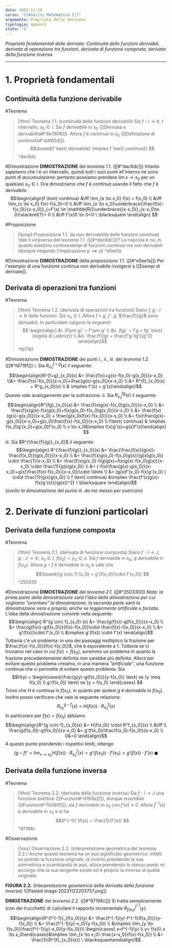 ```yaml
---
data: 2023-11-20
corso: "[[Analisi Matematica I]]"
argomento: Proprietà delle derivate
tipologia: appunti
stato: "1"
---
```

*Proprietà fondamentali delle derivate: Continuità delle funzioni derivabili, derivata di operazione tra funzioni, derivata di funzione composta, derivata della funzione inversa.*
- - -
# 1. Proprietà fondamentali
## Continuità della funzione derivabile
#Teorema 
> [!thm] Teorema 1.1. (continuità delle funzioni derivabili)
> Sia $f: I \longrightarrow \mathbb{R}$, $I$ intervallo, $x_0 \in I$. 
> Sia $f$ *derivabile* in $x_0$ ([[Derivata e derivabilità#^6e7606]]).
> Allora $f$ è *continua* in $x_0$ ([[Definizione di continuità#^ddf65d]]). 
> $$\boxed{f \text{ derivabile} \implies f \text{ continua}} $$
^dac6dc

#Dimostrazione 
**DIMOSTRAZIONE** del *teorema 1.1.* ([[#^dac6dc]])
Intanto sappiamo che $I$ è un intervallo, quindi *tutti* i suoi punti all'interno ne sono *punti di accumulazione*: pertanto possiamo prendere $\lim x \to x_0$ per un qualsiasi $x_0 \in I$.
Ora dimostriamo che $f$ è *continua* usando il fatto che $f$ è *derivabile*:
$$\begin{align}f \text{ continua} &\iff \lim_{x \to x_0} f(x) = f(x_0) \\ &\iff \lim_{x \to x_0} f(x)-f(x_0)=0 \\ &\iff \lim_{x \to x_0}\underbrace{\frac{f(x)-f(x_0)}{x-x_0}}_{=f'(x) \in \mathbb{R}}\underbrace{(x-x_0)}_{x-x_0\to 0}\stackrel{?}= 0 \\ &\iff f'(x)0 \to 0=0 \ \blacksquare \end{align} $$

#Proposizione 
> [!prop] Proposizione 1.1. (la non derivabilità delle funzioni continue)
> Vale il viceversa del *teorema 1.1.* ([[#^dac6dc]])? La risposta è *no*, in quanto esistono controesempi di funzioni *continue* ma non derivabili (dunque negando l'implicazione $p \implies q$)
^e5ee1a

#Dimostrazione 
**DIMOSTRAZIONE** della *proposizione 1.1.* ([[#^e5ee1a]])
Per l'esempio di una funzione continua non derivabile rivolgersi a [[Esempi di derivate]].
## Derivata di operazioni tra funzioni
#Teorema 
> [!thm] Teorema 1.2. (derivata di operazioni tra funzioni)
> Siano $f, g: I \longrightarrow \mathbb{R}$ delle funzioni.
> Sia $x_0 \in I$.
> Allora $f \pm g$, $f \cdot g$, $\frac{f}{g}$ sono *derivabili*. 
> In particolare valgono le seguenti:
> $$ \begin{align} &i. (f\pm g)' = f'\pm g' \\ &ii. (fg)' = f'g + fg' \text{ (regola di Leibniz)} \\ &iii. \frac{f}{g} = \frac{f'g-fg'}{g^2} \end{align}$$
^fd716f

#Dimostrazione 
**DIMOSTRAZIONE** dei punti *i.*, *ii.*, *iii.* del *teorema 1.2.* ([[#^fd716f]])
i. Sia $R^{f+g}_{x_0}(x)$ il seguente:
$$\begin{align}R^{f+g}_{x_0}(x) &= \frac{f(x)+g(x)-f(x_0)-g(x_0)}{x-x_0} \\&= \frac{f(x)-f(x_0)}{x-x_0}+\frac{g(x)-g(x_0)}{x-x_0} \\ &= R^{f}_{x_0}(x) + R^g_{x_0}(x) \\ & \implies f'(x) + g'(x)\end{align}$$
Questo vale analogamente per la sottrazione.
ii. Sia $R^{fg}_{x_0}(x)$ il seguente:
$$\begin{align}R^{fg}_{x_0}(x) &= \frac{f(x)g(x)-f(x_0)g(x_0)}{x-x_0} \\ &= \frac{f(x)g(x)-f(x)g(x_0)+f(x)g(x_0)-f(x_0)g(x_0)}{x-x_0} \\ &= \frac{f(x)(g(x)-g(x_0))}{x-x_0} + \frac{g(x_0)(f(x)-f(x_0))}{x-x_0} \\ &= f(x)\frac{g(x)-g(x_0)}{x-x_0}+g(x_0)\frac{f(x)-f(x_0)}{x-x_0} \\ f\text{ continua} & \implies f(x_0)g'(x_0)+g(x_0)f'(x_0) \\ x \to x_0&\implies f(x)g'(x)+g(x)f'(x)\end{align} $$

iii. Sia $R^{\frac{f}{g}}_{x_0}$ il seguente:
$$\begin{align} R^{\frac{f}{g}}_{x_0}(x) &=  \frac{\frac{f(x)}{g(x)}-\frac{f(x_0)}{g(x_0)}}{x-x_0} \\ &= \frac{f(x)g(x_0)-f(x_0)g(x)}{g(x)g(x_0)} \cdot \frac{1}{x-x_0} \\ &= \frac{f(x)g(x_0)-f(g)g(x)+f(x)g(x)-f(x_0)g(x)}{x-x_0} \cdot \frac{1}{g(x)g(x_0)} \\ &= (-f(x)\frac{g(x)-g(x_0)}{x-x_0}+g(x)\frac{f(x)-f(x_0)}{x-x_0})\cdot \ldots \\ &= (g(x)f'(x_0)-f(x)g'(x_0) ) \cdot \frac{1}{g(x)g(x_0)} \\ f \text{ continua} &\implies \frac{f'(x)g(x)-f(x)g'(x)}{(g(x))^2} \ \blacksquare \end{align}$$
(*svolto la dimostrazione del punto iii. da me stesso per esercizio*)
# 2. Derivate di funzioni particolari
## Derivata della funzione composta
#Teorema 
> [!thm] Teorema 2.1. (derivata di funzione composta)
> Siano $f: I \longrightarrow J$, $g: J \longrightarrow \mathbb{R}$; $x_0 \in I$, $f(x_0)=y_0 \in J$.
> Sia $f$ derivabile in $x_0$, $g$ derivabile in $f(x_0)$.
> Allora $g \circ f$ è *derivabile* in $x_0$ e vale che
> $$\boxed{(g \circ f)'(x_0) = g'(f(x_0))\cdot f'(x_0)} $$
^250330

#Dimostrazione 
**DIMOSTRAZIONE** del *teorema 2.1.* ([[#^250330]])
*Nota: la prima parte della dimostrazione sarà l'idea della dimostrazione per cui vogliamo "orientare" la dimostrazione; la seconda parte sarà la dimostrazione vera e propria, anche se leggermente artificiale e forzata.*
L'idea della dimostrazione consiste nella seguente:
$$\begin{align} R^{g \circ f}_{x_0} (x) &= \frac{g(f(x))-g(f(x_0))}{x-x_0} \\ &= \frac{g(f(x))-g(f(x_0))}{f(x)-f(x_0)}\cdot \frac{f(x)-f(x_0)}{x-x_0} \\ &= g'(f(x))\cdot f'(x_0) \\ &\implies g'(f(x)) \cdot f'(x) \end{align}$$
Tuttavia c'è un problema: in uno dei passaggi moltiplico la frazione per $\frac{f(x)-f(x_0)}{f(x)-f(x_0)}$, che è equivalente a 1. Tuttavia se ci troviamo nel caso in cui $f(x)=f(x_0)$, avremmo un problema in quanto la frazione precedentemente definita non sarebbe più definita.
Allora per evitare questo problema creiamo, in una maniera *"artificiale"*, una funzione continua che ci permette di evitare questo problema.
Sia
$$H(y) = \begin{cases}\frac{g(y)-g(f(x_0))}{y-f(x_0)} \text{ se }y \neq f(x_0) \\ g'(f(x_0))  \text{ se }y = f(x_0) \end{cases} $$
Trovo che $H$ è continua in $f(x_0)$, in quanto per ipotesi $g$ è *derivabile* in $f(x_0)$. 
Inoltre posso verificare che vale la seguente relazione:
$$R^{g \circ f}_{x_0}(x) = H(f(x)) \cdot R^f_{x_0}(x) $$
In particolare per $f(x) = f(x_0)$ abbiamo
$$\begin{align}R^{g \circ f}_{x_0}(x) &= H(f(x_0)) \cdot R^f_{x_0}(x) \\ &\iff \\ \frac{g(f(x_0))-g(f(x_0))}{x-x_0} &= g'(f(x_0))\frac{f(x_0)-f(x_0)}{x-x_0} \\ 0&=0  \end{align}$$
A questo punto prendendo i rispettivi limiti, ottengo
$$(g \circ f)' = \lim_{x \to x_0}H(f(x)) \cdot R^f_{x_0}(x) = g'(f(x_0)) \cdot f'(x_0)  = g'(f(x)) \cdot f'(x) \ \blacksquare$$
## Derivata della funzione inversa
#Teorema
> [!thm] Teorema 2.2. (derivata della funzione inversa)
> Sia $f: I \longrightarrow J$ una funzione *biiettiva* ([[Funzioni#^d193b2]]), dunque *invertibile* ([[Funzioni#^7b369f]]); sia $f$ *derivabile* in $x_0$ con $f'(x) \neq 0$.
> Allora $f^{-1}(x)$ è *derivabile* in $x_0$ e si ha
> $$(f^{-1})'(f(x)) = \frac{1}{f'(x)} $$
^97198c

#Osservazione 
> [!oss] Osservazione 2.2. (interpretazione geometrica del teorema 2.2.)
Anche questo teorema ha un suo significato geometrico: infatti se prendo la funzione originale, la inverto prendendo la sua simmetrica e scambiando le assi, allora prendendo lo stesso punto mi accorgo che la sua *tangente* esiste ed è proprio la *inversa* di quella originale.

**FIGURA 2.2.** (*Interpretazione geometrica della derivata della funzione inversa*)
![[Pasted image 20231122203757.png]]


**DIMOSTRAZIONE** del *teorema 2.2.* ([[#^97198c]])
Si tratta semplicemente (con dei trucchetti) di calcolare il rapporto incrementale $R^{f^{-1}}_{f(x_0)}(y)$.
$$\begin{align}R^{f^{-1}}_{f(x_0)}(y) &= \frac{f^{-1}(y)-f^{-1}(f(x_0))}{y-f(x_0)} \\ &= \frac{f^{-1}(y)-x_0}{y-f(x_0)} \\ &\implies \lim_{y \to f(x_0)}\frac{f^{-1}(y)-x_0}{y-f(x_0)}\\ \begin{cases} x=f^{-1}(y) \\ y= f(x)\\ x \to x_0\end{cases}&\implies \lim_{x \to x_0} \frac{x-x_0}{f(x)-f(x_0)} \\ &= \frac{1}{R^{f}_{x_0}(x)} \ \blacksquare\end{align}$$
